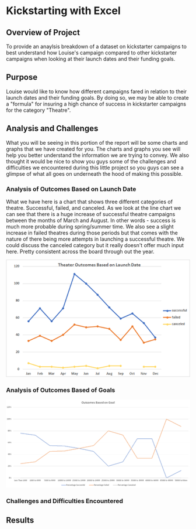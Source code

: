# Kickstarting with Excel

## Overview of Project
To provide an anaylsis breakdown of a dataset on kickstarter campaigns to best understand how Louise's campaign compared to other kickstarter campaigns when looking at their launch dates and their funding goals.

## Purpose
Louise would like to know how different campaigns fared in relation to their launch dates and their funding goals. By doing so, we may be able to create a "formula" for insuring a high chance of success in kickstarter campaigns for the category "Theatre".

## Analysis and Challenges
What you will be seeing in this portion of the report will be some charts and graphs that we have created for you. The charts and graphs you see will help you better understand the information we are trying to convey. We also thought it would be nice to show you guys some of the challenges and difficulties we encountered during this little project so you guys can see a glimpse of what all goes on underneath the hood of making this possible.

### Analysis of Outcomes Based on Launch Date
 What we have here is a chart that shows three different categories of theatre. Successful, failed, and canceled. As we look at the line chart we can see that there is a huge increase of successful theatre campaigns between the months of March and August. In other words - success is much more probable during spring/summer time. We also see a slight increase in failed theatres during those periods but that comes with the nature of there being more attempts in launching a successful theatre. We could discuss the canceled category but it really doesn't offer much input here. Pretty consistent across the board through out the year.

![](Charts_and_Graphs/Theater_Outcomes_vs_Launch.png)

### Analysis of Outcomes Based of Goals
![](Charts_and_Graphs/Outcomes_vs_Goals.png)
### Challenges and Difficulties Encountered

## Results
